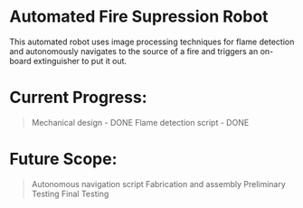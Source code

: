 # Automated Fire Supression Robot

This automated robot uses image processing techniques for flame detection and autonomously navigates to the source of a fire and triggers an on-board extinguisher to put it out.

# Current Progress:
> Mechanical design - DONE
> Flame detection script - DONE

# Future Scope:
> Autonomous navigation script
> Fabrication and assembly
> Preliminary Testing
> Final Testing

